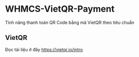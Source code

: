 # WHMCS-VietQR-Payment
Tính năng thanh toán QR Code bằng mã VietQR theo tiêu chuẩn

## VietQR
Đọc tài liệu ở đây https://vietqr.io/intro
